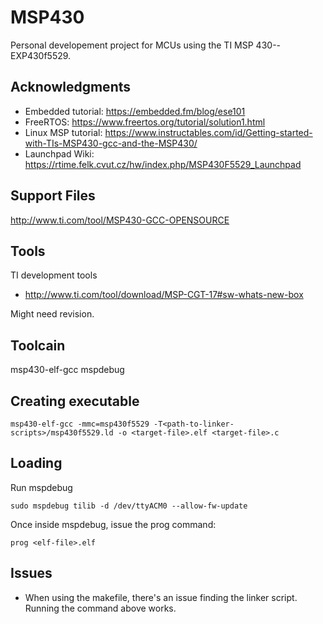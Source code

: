 # MSP430

Personal developement project for MCUs using the TI MSP 430--EXP430f5529.



## Acknowledgments

* Embedded tutorial: https://embedded.fm/blog/ese101 
* FreeRTOS: https://www.freertos.org/tutorial/solution1.html
* Linux MSP tutorial: https://www.instructables.com/id/Getting-started-with-TIs-MSP430-gcc-and-the-MSP430/
* Launchpad Wiki: https://rtime.felk.cvut.cz/hw/index.php/MSP430F5529_Launchpad

## Support Files
http://www.ti.com/tool/MSP430-GCC-OPENSOURCE

## Tools
TI development tools
* http://www.ti.com/tool/download/MSP-CGT-17#sw-whats-new-box

Might need revision.

## Toolcain
msp430-elf-gcc
mspdebug

## Creating executable

```
msp430-elf-gcc -mmc=msp430f5529 -T<path-to-linker-scripts>/msp430f5529.ld -o <target-file>.elf <target-file>.c
```


## Loading
Run mspdebug
```
sudo mspdebug tilib -d /dev/ttyACM0 --allow-fw-update
```

Once inside mspdebug, issue the prog command:
```
prog <elf-file>.elf
```

## Issues

- When using the makefile, there's an issue finding the linker script. Running the command above works.



